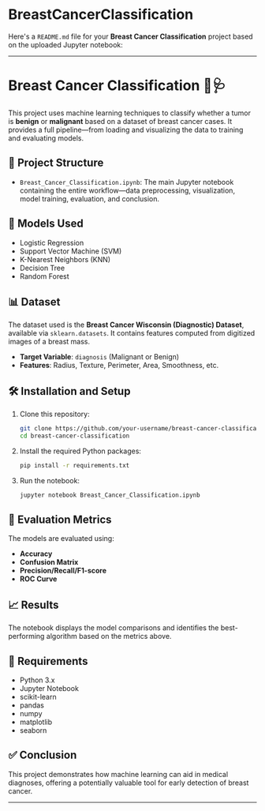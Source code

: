 # BreastCancerClassification
Here's a `README.md` file for your **Breast Cancer Classification** project based on the uploaded Jupyter notebook:

---

# Breast Cancer Classification 🧬🩺

This project uses machine learning techniques to classify whether a tumor is **benign** or **malignant** based on a dataset of breast cancer cases. It provides a full pipeline—from loading and visualizing the data to training and evaluating models.

## 📁 Project Structure

* `Breast_Cancer_Classification.ipynb`: The main Jupyter notebook containing the entire workflow—data preprocessing, visualization, model training, evaluation, and conclusion.

## 🧠 Models Used

* Logistic Regression
* Support Vector Machine (SVM)
* K-Nearest Neighbors (KNN)
* Decision Tree
* Random Forest

## 📊 Dataset

The dataset used is the **Breast Cancer Wisconsin (Diagnostic) Dataset**, available via `sklearn.datasets`. It contains features computed from digitized images of a breast mass.

* **Target Variable**: `diagnosis` (Malignant or Benign)
* **Features**: Radius, Texture, Perimeter, Area, Smoothness, etc.

## 🛠️ Installation and Setup

1. Clone this repository:

   ```bash
   git clone https://github.com/your-username/breast-cancer-classification.git
   cd breast-cancer-classification
   ```

2. Install the required Python packages:

   ```bash
   pip install -r requirements.txt
   ```

3. Run the notebook:

   ```bash
   jupyter notebook Breast_Cancer_Classification.ipynb
   ```

## 🧪 Evaluation Metrics

The models are evaluated using:

* **Accuracy**
* **Confusion Matrix**
* **Precision/Recall/F1-score**
* **ROC Curve**

## 📈 Results

The notebook displays the model comparisons and identifies the best-performing algorithm based on the metrics above.

## 📌 Requirements

* Python 3.x
* Jupyter Notebook
* scikit-learn
* pandas
* numpy
* matplotlib
* seaborn

## ✅ Conclusion

This project demonstrates how machine learning can aid in medical diagnoses, offering a potentially valuable tool for early detection of breast cancer.

---

